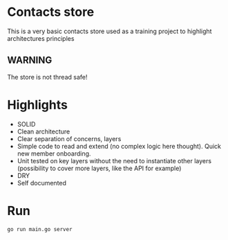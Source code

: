# Contacts store
This is a very basic contacts store used as a training project to highlight architectures principles

## WARNING
The store is not thread safe!

# Highlights
- SOLID
- Clean architecture
- Clear separation of concerns, layers
- Simple code to read and extend (no complex logic here thought). Quick new member onboarding. 
- Unit tested on key layers without the need to instantiate other layers (possibility to cover more layers, like the API for example)
- DRY
- Self documented

# Run

```
go run main.go server
```
